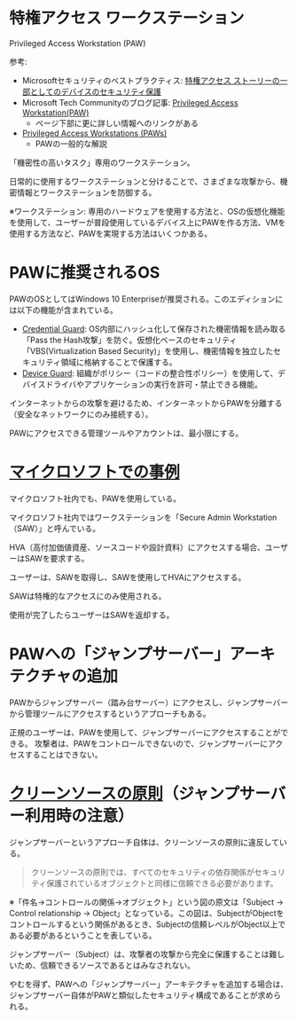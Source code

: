# 特権アクセス ワークステーション

Privileged Access Workstation (PAW)

参考: 
- Microsoftセキュリティのベストプラクティス: [特権アクセス ストーリーの一部としてのデバイスのセキュリティ保護](https://docs.microsoft.com/ja-jp/security/compass/privileged-access-devices#device-roles-and-profiles) 
- Microsoft Tech Communityのブログ記事: [Privileged Access Workstation(PAW)](https://techcommunity.microsoft.com/t5/data-center-security/privileged-access-workstation-paw/ba-p/372274)
  - ページ下部に更に詳しい情報へのリンクがある
- [Privileged Access Workstations (PAWs)](https://thycotic.com/glossary/privileged-access-workstations-paws/)
  - PAWの一般的な解説

「機密性の高いタスク」専用のワークステーション。

日常的に使用するワークステーションと分けることで、さまざまな攻撃から、機密情報とワークステーションを防御する。

※ワークステーション: 専用のハードウェアを使用する方法と、OSの仮想化機能を使用して、ユーザーが普段使用しているデバイス上にPAWを作る方法、VMを使用する方法など、PAWを実現する方法はいくつかある。

# PAWに推奨されるOS

PAWのOSとしてはWindows 10 Enterpriseが推奨される。このエディションには以下の機能が含まれている。

- [Credential Guard](https://docs.microsoft.com/ja-jp/windows/security/identity-protection/credential-guard/credential-guard): OS内部にハッシュ化して保存された機密情報を読み取る「Pass the Hash攻撃」を防ぐ。仮想化ベースのセキュリティ「VBS(Virtualization Based Security)」を使用し、機密情報を独立したセキュリティ領域に格納することで保護する。
- [Device Guard](https://docs.microsoft.com/ja-jp/windows/security/threat-protection/device-guard/introduction-to-device-guard-virtualization-based-security-and-windows-defender-application-control): 組織がポリシー（コードの整合性ポリシー）を使用して、デバイスドライバやアプリケーションの実行を許可・禁止できる機能。

インターネットからの攻撃を避けるため、インターネットからPAWを分離する（安全なネットワークにのみ接続する）。

PAWにアクセスできる管理ツールやアカウントは、最小限にする。

# [マイクロソフトでの事例](https://docs.microsoft.com/ja-jp/previous-versions/mt186538(v=technet.10))

マイクロソフト社内でも、PAWを使用している。

マイクロソフト社内ではワークステーションを「Secure Admin Workstation（SAW）」と呼んでいる。

HVA（高付加価値資産、ソースコードや設計資料）にアクセスする場合、ユーザーはSAWを要求する。

ユーザーは、SAWを取得し、SAWを使用してHVAにアクセスする。

SAWは特権的なアクセスにのみ使用される。

使用が完了したらユーザーはSAWを返却する。

# PAWへの「ジャンプサーバー」アーキテクチャの追加

PAWからジャンプサーバー（踏み台サーバー）にアクセスし、ジャンプサーバーから管理ツールにアクセスするというアプローチもある。

正規のユーザーは、PAWを使用して、ジャンプサーバーにアクセスすることができる。
攻撃者は、PAWをコントロールできないので、ジャンプサーバーにアクセスすることはできない。

# [クリーンソースの原則](https://docs.microsoft.com/ja-jp/security/compass/privileged-access-success-criteria#clean-source-principle)（ジャンプサーバー利用時の注意）

ジャンプサーバーというアプローチ自体は、クリーンソースの原則に違反している。

> クリーンソースの原則では、すべてのセキュリティの依存関係がセキュリティ保護されているオブジェクトと同様に信頼できる必要があります。

※「件名→コントロールの関係→オブジェクト」という図の原文は「Subject → Control relationship → Object」となっている。この図は、SubjectがObjectをコントロールするという関係があるとき、Subjectの信頼レベルがObject以上である必要があるということを表している。

ジャンプサーバー（Subject）は、攻撃者の攻撃から完全に保護することは難しいため、信頼できるソースであるとはみなされない。

やむを得ず、PAWへの「ジャンプサーバー」アーキテクチャを追加する場合は、ジャンプサーバー自体がPAWと類似したセキュリティ構成であることが求められる。

